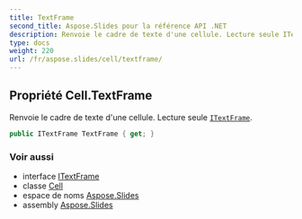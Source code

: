 ```yaml
---
title: TextFrame
second_title: Aspose.Slides pour la référence API .NET
description: Renvoie le cadre de texte d'une cellule. Lecture seule ITextFrame aspose.slides/itextframe.
type: docs
weight: 220
url: /fr/aspose.slides/cell/textframe/
---
```


## Propriété Cell.TextFrame

Renvoie le cadre de texte d'une cellule. Lecture seule [`ITextFrame`](../../itextframe).

```csharp
public ITextFrame TextFrame { get; }
```

### Voir aussi

* interface [ITextFrame](../../itextframe)
* classe [Cell](../../cell)
* espace de noms [Aspose.Slides](../../cell)
* assembly [Aspose.Slides](../../../)

<!-- NE PAS ÉDITER : généré par xmldocmd pour Aspose.Slides.dll -->